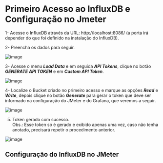 # Primeiro Acesso ao InfluxDB e Configuração no Jmeter

1- Acesse o InfluxDB através da URL: http://localhost:8086/ (a porta irá depender do que foi definido na instalação do InfluxDB).

2- Preencha os dados para seguir.

![image](https://user-images.githubusercontent.com/126198206/221857738-19da4add-f579-460f-b071-a843b1ba6298.png)

3- Acesse o menu ***Load Data*** e em seguida ***API Tokens***, clique no botão ***GENERATE API TOKEN*** e em ***Custom API Token***.

![image](https://user-images.githubusercontent.com/126198206/221857817-0d526d72-0f8e-49fa-866d-b1c642f3abc3.png)

4- Localize o Bucket criado no primeiro acesso e marque as opções ***Read*** e ***Write***, depois clique no botão ***Generate*** para gerar o token que deve ser informado na configuração do JMeter e do Grafana, que veremos a seguir.

![image](https://user-images.githubusercontent.com/126198206/221860053-951d7e7b-c1fc-46b0-86f5-da60282ecd6a.png)

5. Token gerado com sucesso.  
Obs.: Esse token só é gerado e exibido apenas uma vez, caso não tenha anotado, precisará repetir o procedimento anterior.

![image](https://user-images.githubusercontent.com/126198206/221860231-bab60703-5d88-474e-b3ad-708663f440d0.png)

## Configuração do InfluxDB no JMeter
